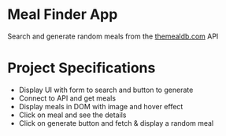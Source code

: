 # Meal Finder App
Search and generate random meals from the [themealdb.com](themealdb.com) API

# Project Specifications
* Display UI with form to search and button to generate
* Connect to API and get meals
* Display meals in DOM with image and hover effect
* Click on meal and see the details
* Click on generate button and fetch & display a random meal